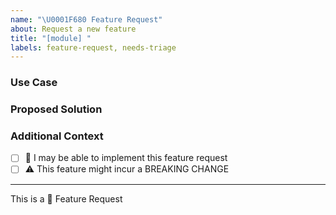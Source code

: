 ```yaml
---
name: "\U0001F680 Feature Request"
about: Request a new feature
title: "[module] "
labels: feature-request, needs-triage
---
```

<!-- Short description of the feature you are proposing: -->



### Use Case
<!-- Why do you need this feature? -->



### Proposed Solution
<!-- You can give rough idea in plain English how this can be achieved. If you can give code snippets, that's even better. -->



### Additional Context



- [ ] :wave: I may be able to implement this feature request
- [ ] :warning: This feature might incur a BREAKING CHANGE

---

This is a :rocket: Feature Request
